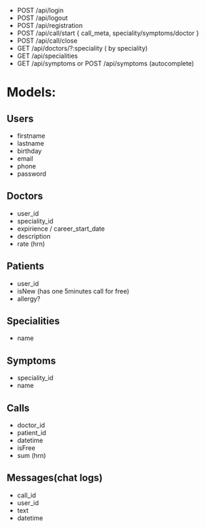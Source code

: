 * POST /api/login
* POST /api/logout
* POST /api/registration
* POST /api/call/start { call_meta, speciality/symptoms/doctor }
* POST /api/call/close
* GET /api/doctors/?:speciality ( by speciality)
* GET /api/specialities
* GET /api/symptoms
or POST /api/symptoms (autocomplete)


# Models: #

## Users ##
* firstname
* lastname
* birthday
* email
* phone
* password

## Doctors ##
* user_id
* speciality_id
* expirience / career_start_date 
* description
* rate (hrn)

## Patients ##
* user_id
* isNew (has one 5minutes call for free)
* allergy?

## Specialities ##
* name

## Symptoms ##
* speciality_id
* name

## Calls ##
* doctor_id
* patient_id
* datetime
* isFree
* sum (hrn)

## Messages(chat logs) ## 
* call_id
* user_id
* text
* datetime